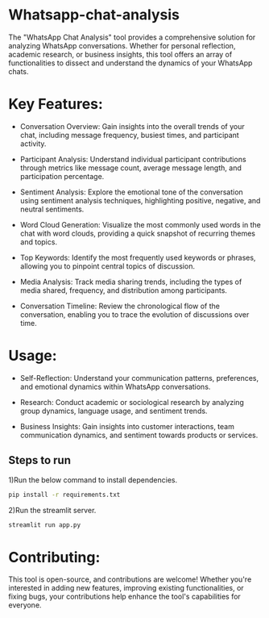 
# Whatsapp-chat-analysis

The "WhatsApp Chat Analysis" tool provides a comprehensive solution for analyzing WhatsApp conversations. Whether for personal reflection, academic research, or business insights, this tool offers an array of functionalities to dissect and understand the dynamics of your WhatsApp chats.

# Key Features:
- Conversation Overview: Gain insights into the overall trends of your chat, including message frequency, busiest times, and participant activity.

- Participant Analysis: Understand individual participant contributions through metrics like message count, average message length, and participation percentage.

- Sentiment Analysis: Explore the emotional tone of the conversation using sentiment analysis techniques, highlighting positive, negative, and neutral sentiments.

- Word Cloud Generation: Visualize the most commonly used words in the chat with word clouds, providing a quick snapshot of recurring themes and topics.

- Top Keywords: Identify the most frequently used keywords or phrases, allowing you to pinpoint central topics of discussion.

- Media Analysis: Track media sharing trends, including the types of media shared, frequency, and distribution among participants.

- Conversation Timeline: Review the chronological flow of the conversation, enabling you to trace the evolution of discussions over time.

# Usage:

- Self-Reflection: Understand your communication patterns, preferences, and emotional dynamics within WhatsApp conversations.

- Research: Conduct academic or sociological research by analyzing group dynamics, language usage, and sentiment trends.

- Business Insights: Gain insights into customer interactions, team communication dynamics, and sentiment towards products or services.


## Steps to run 

1)Run the below command to install dependencies.

```bash
pip install -r requirements.txt
```
2)Run the streamlit server.
```bash
streamlit run app.py
```

# Contributing:
This tool is open-source, and contributions are welcome! Whether you're interested in adding new features, improving existing functionalities, or fixing bugs, your contributions help enhance the tool's capabilities for everyone.